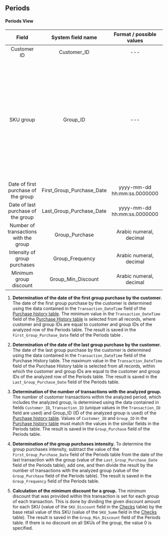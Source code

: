 ## Periods

#### Periods View

| **Field**                                     | **System field name**       | **Format / possible values**     | **Description**                                                                                                                                                                                                 |
|:---------------------------------------------:|:---------------------------:|:--------------------------------:|:------------------------------------------------------------------------------------------------------------------------------------------------------------------------------------------------------------:|
| Customer ID                                   | Customer_ID                 | ---                              | ---                                                                                                                                                                                                          |
| SKU group                                     | Group_ID                    | ---                              | The ID of the group of related products to which the product belongs (for example, same type of yogurt of the same manufacturer and volume, but different flavors). One identifier is specified for all products in the group |
| Date of first purchase of the group           | First_Group_Purchase_Date   | yyyy-mm-dd hh:mm:ss.0000000      | ---                                                                                                                                                                                                          |
| Date of last purchase of the group            | Last_Group_Purchase_Date    | yyyy-mm-dd hh:mm:ss.0000000      | ---                                                                                                                                                                                                          |
| Number of transactions with the group         | Group_Purchase              | Arabic numeral, decimal          | ---                                                                                                                                                                                                          |
| Intensity of group purchases                  | Group_Frequency             | Arabic numeral, decimal          | ---                                                                                                                                                                                                          |
| Minimum group discount                        | Group_Min_Discount          | Arabic numeral, decimal | ---                                                                                                                                                                                                          |


1. **Determination of the date of the first group purchase by the customer.** The date of the first group purchase by the customer is determined using the data contained in the `Transaction_DateTime` field of the [Purchase history table](../README.md#purchase-history-view). The minimum value in the `Transaction_DateTime` field of the [Purchase History table](../README.md#purchase-history-view) is selected from all records, where customer and group IDs are equal to customer and group IDs of the analyzed row of the Periods table. The result is saved in the  `First_Group_Purchase_Date` field of the Periods table .

2. **Determination of the date of the last group purchase by the customer.** The date of the last group purchase by the customer is determined using the data contained in the `Transaction_DateTime` field of the Purchase History table. The maximum value in the `Transaction_DateTime` field of the Purchase History table is selected from all records, within which the customer and group IDs are equal to the customer and group IDs of the analyzed row of the Periods table. The result is saved in the `Last_Group_Purchase_Date` field of the Periods table.

3. **Determination of the number of transactions with the analyzed group.** The number of customer transactions within the analyzed period, which includes the analyzed group, is determined using the data contained in fields `Customer_ID`, `Transaction_ID` (unique values in the  `Transaction_ID` field are used) and Group_ID (ID of the analyzed group is used) of the [Purchase history table](../README.md#purchase-history-view). Values of `Customer_ID` and `Group_ID` in the [Purchase history table](../README.md#purchase-history-view) must match the values in the similar fields in the Periods table. The result is saved in the `Group_Purchase` field of the Periods table.

4. **Determination of the group purchases intensity.** To determine the group purchases intensity, subtract the value of the `First_Group_Purchase_Date` field of the Periods table from the date of the last transaction with the group (value of the  `Last_Group_Purchase_Date` field of the Periods table), add one, and then divide the result by the number of transactions with the analyzed group (value of the `Group_Purchase` field of the Periods table). The result is saved in the `Group_Frequency` field of the Periods table.


5. **Calculation of the minimum discount for a group.** The minimum discount that was provided within this transaction is set for each group of each transaction. This is done by dividing the given discount amount for each SKU (value of the `SKU_Discount` field in the  [Checks](../README.md#checks-table) table) by the base retail value of this SKU (value of the `SKU_Summ` field in the [Checks](../README.md#checks-table) table). The result is saved in the `Group_Min_Discount` field of the Periods table. If there is no discount on all SKUs of the group, the value 0 is specified.


